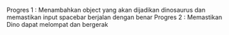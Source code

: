 Progres 1 : Menambahkan object yang akan dijadikan dinosaurus dan memastikan input spacebar berjalan dengan benar
Progres 2 : Memastikan Dino dapat melompat dan bergerak 
